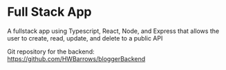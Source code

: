 # Full Stack App

 A fullstack app using Typescript, React, Node, and Express that allows the user to create, read, update, and delete to a public API

  




Git repository for the backend: https://github.com/HWBarrows/bloggerBackend
